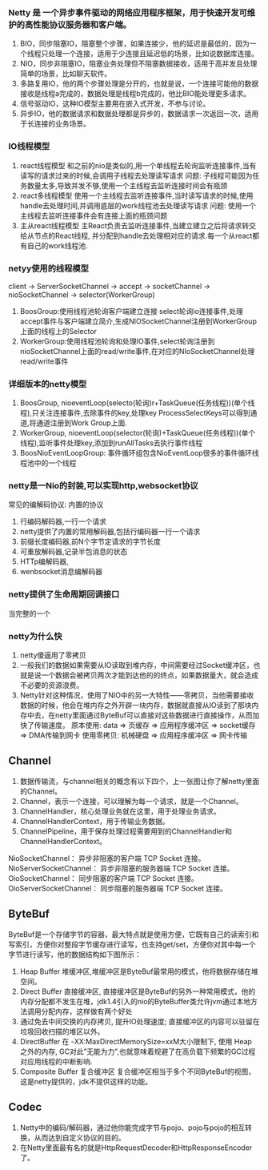 ### Netty 是 一个异步事件驱动的网络应用程序框架，用于快速开发可维护的高性能协议服务器和客户端。
1. BIO，同步阻塞IO，阻塞整个步骤，如果连接少，他的延迟是最低的，因为一个线程只处理一个连接，适用于少连接且延迟低的场景，比如说数据库连接。
2. NIO，同步非阻塞IO，阻塞业务处理但不阻塞数据接收，适用于高并发且处理简单的场景，比如聊天软件。
3. 多路复用IO，他的两个步骤处理是分开的，也就是说，一个连接可能他的数据接收是线程a完成的，数据处理是线程b完成的，他比BIO能处理更多请求。
4. 信号驱动IO，这种IO模型主要用在嵌入式开发，不参与讨论。
5. 异步IO，他的数据请求和数据处理都是异步的，数据请求一次返回一次，适用于长连接的业务场景。

### IO线程模型
1. react线程模型
   和之前的nio是类似的,用一个单线程去轮询监听连接事件,当有读写的请求过来的时候,会调用子线程去处理读写请求
   问题: 子线程可能因为任务数量太多,导致并发不够,使用一个主线程去监听连接时间会有瓶颈
2. react多线程模型
   使用一个主线程去监听连接事件,当时读写请求的时候,使用handle去处理时间,并调用底层的work线程池去处理读写请求
   问题: 使用一个主线程去监听连接事件会有连接上面的瓶颈问题
3. 主从react线程模型
   主React负责去监听连接事件,当建立建立之后将请求转交给从节点的React线程, 并分配到handle去处理相对应的请求.每一个从react都有自己的work线程池.

### netyy使用的线程模型
client -> ServerSocketChannel -> accept -> socketChannel -> nioSocketChannel -> selector(WorkerGroup)
1. BoosGroup:使用线程池轮询客户端建立连接 select轮询io连接事件,处理accept事件与客户端建立简介,生成NIOSocketChannel注册到WorkerGroup上面的线程上的Selector
2. WorkerGroup:使用线程池轮询和处理IO事件,select轮询注册到nioSocketChannel上面的read/write事件,在对应的NIoSocketChannel处理read/write事件

### 详细版本的netty模型
1. BoosGroup, nioeventLoop(selecto(轮询)r+TaskQueue(任务线程))(单个线程),只关注连接事件,去除事件的key,处理key ProcessSelectKeys可以得到通道,将通道注册到Work Group上面.
2. WorkerGroup, nioeventLoop(selector(轮询)+TaskQueue(任务线程))(单个线程),监听事件处理key,添加到runAllTasks去执行事件线程
3. BoosNioEventLoopGroup: 事件循环组包含NioEventLoop很多的事件循环线程池中的一个线程

### netty是一Nio的封装,可以实现http,websocket协议

常见的编解码协议: 内置的协议
1. 行编码解码器,一行一个请求
2. netty提供了内置的常用解码器,包括行编码器一行一个请求
3. 前缀长度编码器,前N个字节定请求的字节长度
4. 可重放解码器,记录半包消息的状态
5. HTTp编解码器,
6. wenbsocket消息编解码器

### netty提供了生命周期回调接口
当完整的一个

### netty为什么快
1. netty傻逼用了零拷贝
2. 一般我们的数据如果需要从IO读取到堆内存，中间需要经过Socket缓冲区，也就是说一个数据会被拷贝两次才能到达他的的终点，如果数据量大，就会造成不必要的资源浪费。
3. Netty针对这种情况，使用了NIO中的另一大特性——零拷贝，当他需要接收数据的时候，他会在堆内存之外开辟一块内存，数据就直接从IO读到了那块内存中去，在netty里面通过ByteBuf可以直接对这些数据进行直接操作，从而加快了传输速度。
原本使用: data => 页缓存 => 应用程序缓冲区  => socket缓存  => DMA传输到网卡
使用零拷贝: 机械硬盘  => 应用程序缓冲区 => 网卡传输

## Channel
1. 数据传输流，与channel相关的概念有以下四个，上一张图让你了解netty里面的Channel。
2. Channel，表示一个连接，可以理解为每一个请求，就是一个Channel。
3. ChannelHandler，核心处理业务就在这里，用于处理业务请求。
4. ChannelHandlerContext，用于传输业务数据。
5. ChannelPipeline，用于保存处理过程需要用到的ChannelHandler和ChannelHandlerContext。

NioSocketChannel： 异步非阻塞的客户端 TCP Socket 连接。
NioServerSocketChannel： 异步非阻塞的服务器端 TCP Socket 连接。
OioSocketChannel： 同步阻塞的客户端 TCP Socket 连接。
OioServerSocketChannel： 同步阻塞的服务器端 TCP Socket 连接。

## ByteBuf
ByteBuf是一个存储字节的容器，最大特点就是使用方便，它既有自己的读索引和写索引，方便你对整段字节缓存进行读写，也支持get/set，方便你对其中每一个字节进行读写，他的数据结构如下图所示：
1. Heap Buffer 堆缓冲区,堆缓冲区是ByteBuf最常用的模式，他将数据存储在堆空间。
2. Direct Buffer 直接缓冲区, 直接缓冲区是ByteBuf的另外一种常用模式，他的内存分配都不发生在堆，jdk1.4引入的nio的ByteBuffer类允许jvm通过本地方法调用分配内存，这样做有两个好处
3. 通过免去中间交换的内存拷贝, 提升IO处理速度; 直接缓冲区的内容可以驻留在垃圾回收扫描的堆区以外。
4. DirectBuffer 在 -XX:MaxDirectMemorySize=xxM大小限制下, 使用 Heap 之外的内存, GC对此”无能为力”,也就意味着规避了在高负载下频繁的GC过程对应用线程的中断影响.
5. Composite Buffer 复合缓冲区 复合缓冲区相当于多个不同ByteBuf的视图，这是netty提供的，jdk不提供这样的功能。

## Codec
1. Netty中的编码/解码器，通过他你能完成字节与pojo、pojo与pojo的相互转换，从而达到自定义协议的目的。
2. 在Netty里面最有名的就是HttpRequestDecoder和HttpResponseEncoder了。





